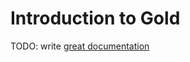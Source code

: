 # Introduction to Gold

TODO: write [great documentation](http://jacobian.org/writing/what-to-write/)
